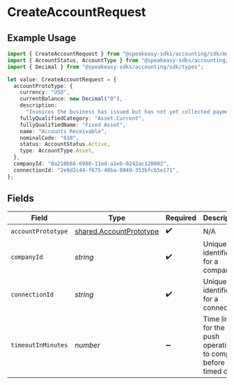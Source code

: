 # CreateAccountRequest

## Example Usage

```typescript
import { CreateAccountRequest } from "@speakeasy-sdks/accounting/sdk/models/operations";
import { AccountStatus, AccountType } from "@speakeasy-sdks/accounting/sdk/models/shared";
import { Decimal } from "@speakeasy-sdks/accounting/sdk/types";

let value: CreateAccountRequest = {
  accountPrototype: {
    currency: "USD",
    currentBalance: new Decimal("0"),
    description:
      "Invoices the business has issued but has not yet collected payment on.",
    fullyQualifiedCategory: "Asset.Current",
    fullyQualifiedName: "Fixed Asset",
    name: "Accounts Receivable",
    nominalCode: "610",
    status: AccountStatus.Active,
    type: AccountType.Asset,
  },
  companyId: "8a210b68-6988-11ed-a1eb-0242ac120002",
  connectionId: "2e9d2c44-f675-40ba-8049-353bfcb5e171",
};
```

## Fields

| Field                                                                     | Type                                                                      | Required                                                                  | Description                                                               | Example                                                                   |
| ------------------------------------------------------------------------- | ------------------------------------------------------------------------- | ------------------------------------------------------------------------- | ------------------------------------------------------------------------- | ------------------------------------------------------------------------- |
| `accountPrototype`                                                        | [shared.AccountPrototype](../../../sdk/models/shared/accountprototype.md) | :heavy_check_mark:                                                        | N/A                                                                       |                                                                           |
| `companyId`                                                               | *string*                                                                  | :heavy_check_mark:                                                        | Unique identifier for a company.                                          | 8a210b68-6988-11ed-a1eb-0242ac120002                                      |
| `connectionId`                                                            | *string*                                                                  | :heavy_check_mark:                                                        | Unique identifier for a connection.                                       | 2e9d2c44-f675-40ba-8049-353bfcb5e171                                      |
| `timeoutInMinutes`                                                        | *number*                                                                  | :heavy_minus_sign:                                                        | Time limit for the push operation to complete before it is timed out.     |                                                                           |
